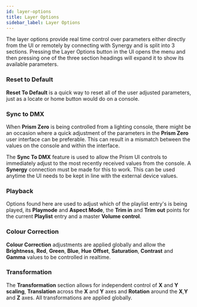 ```yaml
---
id: layer-options
title: Layer Options
sidebar_label: Layer Options
---
```


The layer options provide real time control over parameters either directly from the UI or remotely by connecting with Synergy and is split into 3 sections. Pressing the Layer Options button in the UI opens the menu and then pressing one of the three section headings will expand it to show its available parameters.

### Reset to Default

**Reset To Default** is a quick way to reset all of the user adjusted parameters, just as a locate or home button would do on a console.

### Sync to DMX

When **Prism Zero** is being controlled from a lighting console, there might be an occasion where a quick adjustment of the parameters in the **Prism Zero** user interface can be preferable. This can result in a mismatch between the values on the console and within the interface.

The **Sync To DMX** feature is used to allow the Prism UI controls to immediately adjust to the most recently received values from the console. A **Synergy** connection must be made for this to work. This can be used anytime the UI needs to be kept in line with the external device values.

### Playback

Options found here are used to adjust which of the playlist entry's is being played, its **Playmode** and **Aspect Mode**, the **Trim in** and **Trim out** points for the current **Playlist** entry and a master **Volume control**.

### Colour Correction

**Colour Correction** adjustments are applied globally and allow the **Brightness**, **Red**, **Green**, **Blue**, **Hue** **Offset**, **Saturation**, **Contrast** and **Gamma** values to be controlled in realtime.

### Transformation

The **Transformation** section allows for independent control of **X** and **Y** **scaling**, **Translation** across the **X** and **Y** axes and **Rotation** around the **X**,**Y** and **Z** axes. All transformations are applied globally.
